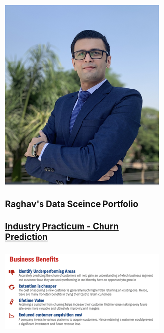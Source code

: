# ![alt_text](https://github.com/raghavxt/DataSci/blob/main/IMG_1245.jpg)

# Raghav's Data Sceince Portfolio

# [Industry Practicum - Churn Prediction](https://github.com/raghavxt/DataSci/blob/main/MeijerLogisticReg-ThresForChange-Final-IncludesBoth.ipynb)

# ![alt text](https://github.com/raghavxt/DataSci/blob/main/AAAA.jpg)

